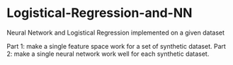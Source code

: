 # Logistical-Regression-and-NN
Neural Network and Logistical Regression implemented on a given dataset

Part 1: make a single feature space work for a set of synthetic dataset.
Part 2: make a single neural network work well for each synthetic dataset.
